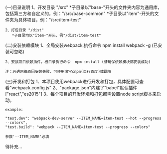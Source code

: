 
(一)目录说明
	1、开发目录 "/src"
	   *子目录以"base-"开头的文件夹内容为通用库，包括第三方和自定义的，例："/src/base-common"
	   *子目录以"item"-开头的文件夹为具体项目，例："/src/item-test"

	2、打包目录 "/dist"
	   *子目录均以"item-"开头，例"/dist/item-test"

(二)安装依赖模块
	1、全局安装webpack,执行命令  npm install webpack -g (已安装可忽略)

	2、安装项目依赖插件，根目录执行命令  npm install (请确保依赖模块都安装成功)

	注：若遇网络原因安装失败，可使用淘宝cnpm(自行百度)或翻墙


(三)开发和打包
	1、本项目使用webpack进行开发和打包，具体配置可查看"webpack.config.js"
	2、"package.json"内建了"babel"默认插件["react","es2015"]
	3、每个项目的开发环境和打包都需设置node script脚本来启动。

	example:

    "test.dev": "webpack-dev-server --ITEM_NAME=item-test --hot --progress --colors",
    "test.build": "webpack --ITEM_NAME=item-test --progress --colors"

	参数'--ITEM_NAME'必填

待补充...

